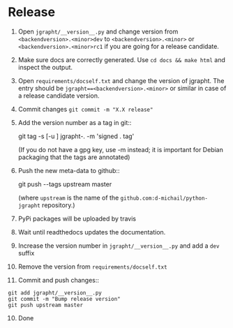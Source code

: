 
# Release

 1. Open `jgrapht/__version__.py` and change version from `<backendversion>.<minor>dev` to 
    `<backendversion>.<minor>` or `<backendversion>.<minor>rc1` if you are going for a 
    release candidate.

 2. Make sure docs are correctly generated. Use `cd docs && make html` and inspect the 
    output.

 3. Open `requirements/docself.txt` and change the version of jgrapht. The entry should be 
    `jgrapht==<backendversion>.<minor>` or similar in case of a release candidate version.

 4. Commit changes
    `git commit -m "X.X release"`

 5. Add the version number as a tag in git::

    git tag -s [-u <key-id>] jgrapht-<backendversion>.<minor> -m 'signed <backendversion>.<minor> tag'

    (If you do not have a gpg key, use -m instead; it is important for
    Debian packaging that the tags are annotated)

 6. Push the new meta-data to github::

    git push --tags upstream master

    (where ``upstream`` is the name of the
    ``github.com:d-michail/python-jgrapht`` repository.)

 7. PyPi packages will be uploaded by travis

 8. Wait until readthedocs updates the documentation.

 9. Increase the version number in `jgrapht/__version__.py` and add a `dev` suffix

 10. Remove the version from `requirements/docself.txt`

 11. Commit and push changes::

    git add jgrapht/__version__.py
    git commit -m "Bump release version"
    git push upstream master

 10. Done

